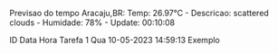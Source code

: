 Previsao do tempo Aracaju,BR: Temp: 26.97°C - Descricao: scattered clouds - Humidade: 78% - Update: 00:10:08

ID	Data	Hora	Tarefa
1	Qua 10-05-2023	14:59:13	Exemplo